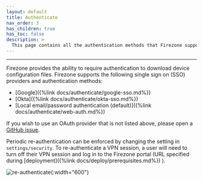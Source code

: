 ```yaml
---
layout: default
title: Authenticate
nav_order: 3
has_children: true
has_toc: false
description: >
  This page contains all the authentication methods that Firezone supports.
---
```

---

Firezone provides the ability to require authentication to download device
configuration files. Firezone supports the following single sign on (SSO)
providers and authentication methods:

* [Google]({%link docs/authenticate/google-sso.md%})
* [Okta]({%link docs/authenticate/okta-sso.md%})
* [Local email/password authentication (default)]({%link docs/authenticate/web-auth.md%})

If you wish to use an OAuth provider that is not listed above,
please open a
[GitHub issue](https://github.com/firezone/firezone/issues).

Periodic re-authentication can be enforced by changing the setting in `settings/security`.
To re-authenticate a VPN session, a user will need to turn off their
VPN session and log in to the Firezone portal (URL specified during
[deployment]({%link docs/deploy/prerequisites.md%})
).

![re-authenticate](https://user-images.githubusercontent.com/52545545/155812962-9b8688c1-00af-41e4-96c3-8fb52f840aed.gif){:width="600"}

